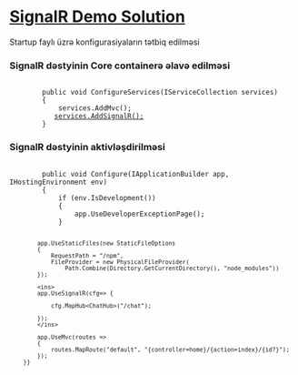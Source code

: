 # [SignalR Demo Solution](http://kamranaeff1994-002-site2.ctempurl.com)


Startup faylı üzrə konfigurasiyaların tətbiq edilməsi

###  SignalR dəstyinin Core containerə əlavə edilməsi
<code>
        public void ConfigureServices(IServiceCollection services)
        {
            services.AddMvc();
           <ins>services.AddSignalR();</ins>
        }
</code>

###  SignalR dəstyinin aktivləşdirilməsi
<code>
        public void Configure(IApplicationBuilder app, IHostingEnvironment env)
        {
            if (env.IsDevelopment())
            {
                app.UseDeveloperExceptionPage();
            }

            app.UseStaticFiles(new StaticFileOptions
            {
                RequestPath = "/npm",
                FileProvider = new PhysicalFileProvider(
                    Path.Combine(Directory.GetCurrentDirectory(), "node_modules"))
            });
            
            <ins>
            app.UseSignalR(cfg=> {

                cfg.MapHub<ChatHub>("/chat");
            
            });
            </ins>
            
            app.UseMvc(routes =>
            {
                routes.MapRoute("default", "{controller=home}/{action=index}/{id?}");
            });
        }}
</code>
